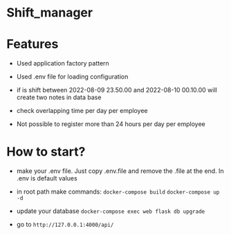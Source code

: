 # Shift_manager

# Features

- Used application factory pattern
- Used .env file for loading configuration

- if is shift between 2022-08-09 23.50.00 and 2022-08-10 00.10.00 will create two notes in data base
- check overlapping time per day per employee
- Not possible to register more than 24 hours per day per employee

# How to start?

- make your .env file. Just copy .env.file and remove the .file at the end. In .env is default values

- in root path make commands:
  `docker-compose build`
  `docker-compose up -d`
- update your database
  `docker-compose exec web flask db upgrade`

- go to `http://127.0.0.1:4000/api/`
